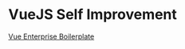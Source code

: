 # VueJS Self Improvement
[Vue Enterprise Boilerplate](https://github.com/chrisvfritz/vue-enterprise-boilerplate)